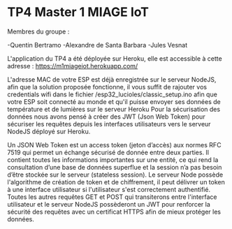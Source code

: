 # TP4 Master 1 MIAGE IoT

Membres du groupe : 

-Quentin Bertramo
-Alexandre de Santa Barbara
-Jules Vesnat

L'application du TP4 a été déployée sur Heroku, elle est accessible à cette adresse : https://m1miageiot.herokuapp.com/

L'adresse MAC de votre ESP est déjà enregistrée sur le serveur NodeJS, afin que la solution proposée fonctionne, il vous suffit de rajouter vos credentials wifi dans le fichier /esp32_lucioles/classic_setup.ino afin que votre ESP soit connecté au monde et qu'il puisse envoyer ses données de température et de lumières sur le serveur Heroku
Pour la sécurisation des données nous avons pensé à créer des JWT (Json Web Token) pour sécuriser les requêtes depuis les interfaces utilisateurs vers le serveur NodeJS déployé sur Heroku.

Un JSON Web Token est un access token (jeton d’accès) aux normes RFC 7519 qui permet un échange sécurisé de donnée entre deux parties. Il contient toutes les informations importantes sur une entité, ce qui rend la consultation d’une base de données superflue et la session n’a pas besoin d’être stockée sur le serveur (stateless session).
Le serveur Node possède l'algorithme de création de token et de chiffrement, il peut délivrer un token à une interface utilisateur si l'utilisateur s'est correctement authentifié. Toutes les autres requêtes GET et POST qui transiterons entre l'interface utilisateur et le serveur NodeJS possèderont un JWT pour renforcer la sécurité des requêtes avec un certificat HTTPS afin de mieux protéger les données.
